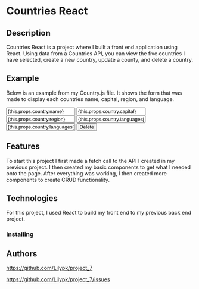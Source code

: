 # Countries React 

## Description 

Countries React is a project where I built a front end application using React. Using data from a Countries API, you can view the five countries I have selected, create a new country, update a county, and delete a country. 

## Example

Below is an example from my Country.js file. It shows the form that was made to display each countries name, capital, region, and language. 
        <form>
            <label>
          <input value= {this.props.country.name} />
          <input value= {this.props.country.capital} />
          <input value= {this.props.country.region} />
          <input value= {this.props.country.languages[0].name} />
          <input value= {this.props.country.languages[0].nativeName} />
          <button>Delete</button>
            </label>
        </form>

## Features

To start this project I first made a fetch call to the API I created in my previous project. I then created my basic components to get what I needed onto the page. After everything was working, I then created more components to create CRUD functionality. 

## Technologies

For this project, I used React to build my front end to my previous back end project. 

### Installing





## Authors

https://github.com/Lilypk/project_7

https://github.com/Lilypk/project_7/issues



